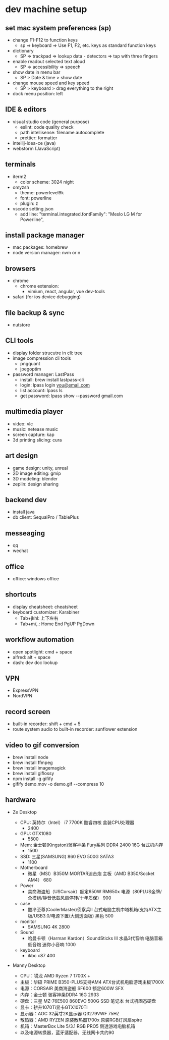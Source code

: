 
# dev machine setup

## set mac system preferences (sp)
- change F1-F12 to function keys
	- sp => keyboard => Use F1, F2, etc. keys as standard function keys
- dictionary
	- SP => trackpad => lookup data - detectors => tap with three fingers
- enable readout selected text aloud
	- SP => accessibility => speech
- show date in menu bar
	- SP > Date & time > show date
- change mouse speed and key speed
	- SP > keyboard > drag everything to the right
- dock menu position: left

## IDE & editors
- visual studio code (general purpose)
  - eslint: code quality check
  - path intellisense: filename autocomplete
  - prettier: formatter
- intellij-idea-ce (java)
- webstorm (JavaScript)

## terminals
- iterm2
  - color scheme: 3024 night
- omyzsh
  - theme: powerlevel9k
  - font: powerline
  - plugin: z
- vscode setting.json
  - add line: "terminal.integrated.fontFamily": "Meslo LG M for Powerline",

## install package manager
- mac packages: homebrew
- node version manager: nvm or n

## browsers
- chrome
  - chrome extension: 
	  - vimium, react, angular, vue dev-tools 
- safari (for ios device debugging)

## file backup & sync
- nutstore

## CLI tools
- display folder strucutre in cli: tree
- image compression cli tools
  - pngquant
  - jpegoptim
- password manager: LastPass
	- install: brew install lastpass-cli
  - login: lpass login you@email.com
  - list account: lpass ls
  - get password: lpass show --password gmail.com

## multimedia player
- video: vlc
- music: netease music
- screen capture: kap
- 3d printing slicing: cura

## art design
- game design: unity, unreal
- 2D image editing: gmip
- 3D modeling: blender
- zeplin: design sharing

## backend dev
- install java
- db client: SequalPro / TablePlus

## messeaging
- qq
- wechat

## office
- office: windows office

## shortcuts
- display cheatsheet: cheatsheet
- keyboard customizer: Karabiner
	- Tab+jkhl: 上下左右
	- Tab+m/,.: Home End PgUP PgDown

## workflow automation
- open spotlight:	cmd + space
- alfred: alt + space
- dash: dev doc lookup

## VPN
- ExpressVPN
- NordVPN

## record screen
- built-in recorder: shift + cmd + 5
- route system audio to built-in recorder: sunflower extension

## video to gif conversion
- brew install node
- brew install ffmpeg
- brew install imagemagick
- brew install giflossy
- npm install -g gifify
- gifify demo.mov -o demo.gif --compress 10

## hardware
- Ze Desktop
  - CPU: 英特尔（Intel） i7 7700K 酷睿四核 盒装CPU处理器
      - 2400
  - GPU: GTX1080
      - 5500
  - Mem: 金士顿(Kingston)骇客神条 Fury系列 DDR4 2400 16G 台式机内存
    - 1500
  - SSD: 三星(SAMSUNG) 860 EVO 500G SATA3
    - 1100
  - Motherboard
    - 微星（MSI）B350M MORTAR迫击炮 主板（AMD B350/Socket AM4）
      680
  - Power
    - 美商海盗船（USCorsair）额定650W RM650x 电源（80PLUS金牌/全模组/静音低载风扇停转/十年质保）
      900
  - case
    - 酷冷至尊(CoolerMaster)侦察兵II 台式电脑主机中塔机箱(支持ATX主板/USB3.0/电源下置/大侧透面板) 黑色
      500
  - monitor
    - SAMSUNG 4K
      2800
  - Sound
    - 哈曼卡顿（Harman Kardon）SoundSticks III 水晶3代音响 电脑音箱 低音炮 迷你小音响
      1000
  - keyboard
  	- ikbc c87
      400


- Manny Desktop
  - CPU：锐龙 AMD Ryzen 7 1700X +
  - 主板：华硕 PRIME B350-PLUS支持AM4 ATX台式机电脑游戏主板1700X 
  - 电源：CORSAIR 美商海盗船 SF600 额定600W SFX 
  - 内存：金士顿 骇客神条DDR4 16G 2933 
  - 硬盘：三星 MZ-76E500 860EVO 500G SSD 笔记本 台式机固态硬盘
  - 显卡：耕升1070Ti显卡GTX1070TI 
  - 显示器：AOC 32英寸2K显示器 Q3279VWF 75HZ
  - 散热器：AMD RYZEN 原装散热器1700x 原装RGB灯风扇spire 
  - 机箱：MasterBox Lite 5/3.1 RGB PRO5 侧透游戏电脑机箱
  - 以及电源转换器，蓝牙适配器，无线网卡共约90